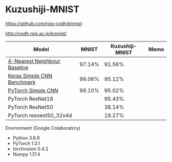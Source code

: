 # Kuzushiji-MNIST

https://github.com/rois-codh/kmnist

http://codh.rois.ac.jp/kmnist/



|Model                            | MNIST | Kuzushiji-MNIST | Memo
|---------------------------------|-------|--------|---|
|[4-Nearest Neighbour Baseline](benchmarks/kuzushiji_mnist_knn.py) |97.14% | 91.56% | 
|[Keras Simple CNN Benchmark](benchmarks/kuzushiji_mnist_cnn.py)   |99.06% | 95.12% |
|[PyTorch Simple CNN](code/kuzushiji_mnist_pytorch.py)             |99.10% | 95.02% |
|PyTorch ResNet18                                                  |       | 95.43% |
|PyTorch ResNet50                                                  |       | 38.14% |
|PyTorch resnext50_32x4d                                           |       | 19.27% |


Environment (Google Colaboratory)
- Python  3.6.9
- PyTorch 1.3.1
- torchvision 0.4.2
- Numpy   1.17.4
